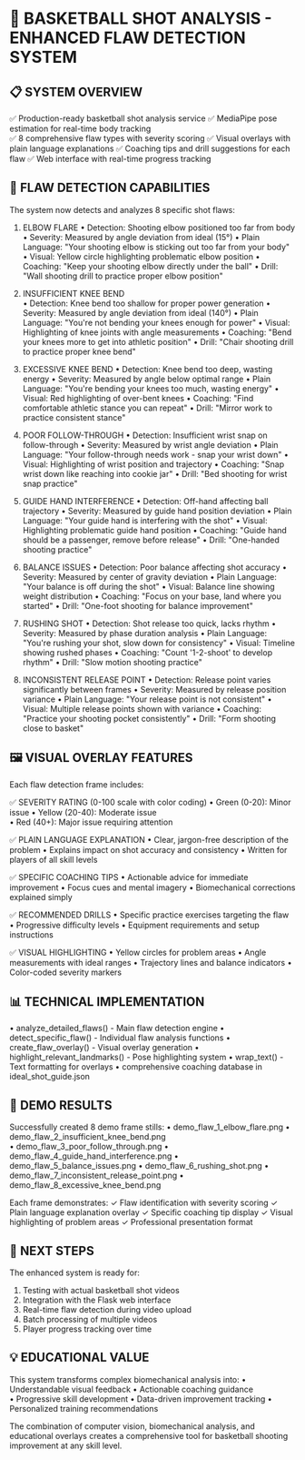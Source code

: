 🏀 BASKETBALL SHOT ANALYSIS - ENHANCED FLAW DETECTION SYSTEM
=============================================================

📋 SYSTEM OVERVIEW
------------------
✅ Production-ready basketball shot analysis service
✅ MediaPipe pose estimation for real-time body tracking  
✅ 8 comprehensive flaw types with severity scoring
✅ Visual overlays with plain language explanations
✅ Coaching tips and drill suggestions for each flaw
✅ Web interface with real-time progress tracking

🎯 FLAW DETECTION CAPABILITIES
------------------------------
The system now detects and analyzes 8 specific shot flaws:

1. ELBOW FLARE
   • Detection: Shooting elbow positioned too far from body
   • Severity: Measured by angle deviation from ideal (15°)
   • Plain Language: "Your shooting elbow is sticking out too far from your body"
   • Visual: Yellow circle highlighting problematic elbow position
   • Coaching: "Keep your shooting elbow directly under the ball"
   • Drill: "Wall shooting drill to practice proper elbow position"

2. INSUFFICIENT KNEE BEND  
   • Detection: Knee bend too shallow for proper power generation
   • Severity: Measured by angle deviation from ideal (140°)
   • Plain Language: "You're not bending your knees enough for power"
   • Visual: Highlighting of knee joints with angle measurements
   • Coaching: "Bend your knees more to get into athletic position"
   • Drill: "Chair shooting drill to practice proper knee bend"

3. EXCESSIVE KNEE BEND
   • Detection: Knee bend too deep, wasting energy
   • Severity: Measured by angle below optimal range
   • Plain Language: "You're bending your knees too much, wasting energy"
   • Visual: Red highlighting of over-bent knees
   • Coaching: "Find comfortable athletic stance you can repeat"
   • Drill: "Mirror work to practice consistent stance"

4. POOR FOLLOW-THROUGH
   • Detection: Insufficient wrist snap on follow-through
   • Severity: Measured by wrist angle deviation
   • Plain Language: "Your follow-through needs work - snap your wrist down"
   • Visual: Highlighting of wrist position and trajectory
   • Coaching: "Snap wrist down like reaching into cookie jar"
   • Drill: "Bed shooting for wrist snap practice"

5. GUIDE HAND INTERFERENCE
   • Detection: Off-hand affecting ball trajectory
   • Severity: Measured by guide hand position deviation
   • Plain Language: "Your guide hand is interfering with the shot"
   • Visual: Highlighting problematic guide hand position
   • Coaching: "Guide hand should be a passenger, remove before release"
   • Drill: "One-handed shooting practice"

6. BALANCE ISSUES
   • Detection: Poor balance affecting shot accuracy
   • Severity: Measured by center of gravity deviation
   • Plain Language: "Your balance is off during the shot"
   • Visual: Balance line showing weight distribution
   • Coaching: "Focus on your base, land where you started"
   • Drill: "One-foot shooting for balance improvement"

7. RUSHING SHOT
   • Detection: Shot release too quick, lacks rhythm
   • Severity: Measured by phase duration analysis
   • Plain Language: "You're rushing your shot, slow down for consistency"
   • Visual: Timeline showing rushed phases
   • Coaching: "Count '1-2-shoot' to develop rhythm"
   • Drill: "Slow motion shooting practice"

8. INCONSISTENT RELEASE POINT
   • Detection: Release point varies significantly between frames
   • Severity: Measured by release position variance
   • Plain Language: "Your release point is not consistent"
   • Visual: Multiple release points shown with variance
   • Coaching: "Practice your shooting pocket consistently"
   • Drill: "Form shooting close to basket"

🖼️ VISUAL OVERLAY FEATURES
--------------------------
Each flaw detection frame includes:

✅ SEVERITY RATING (0-100 scale with color coding)
   • Green (0-20): Minor issue
   • Yellow (20-40): Moderate issue  
   • Red (40+): Major issue requiring attention

✅ PLAIN LANGUAGE EXPLANATION
   • Clear, jargon-free description of the problem
   • Explains impact on shot accuracy and consistency
   • Written for players of all skill levels

✅ SPECIFIC COACHING TIPS
   • Actionable advice for immediate improvement
   • Focus cues and mental imagery
   • Biomechanical corrections explained simply

✅ RECOMMENDED DRILLS
   • Specific practice exercises targeting the flaw
   • Progressive difficulty levels
   • Equipment requirements and setup instructions

✅ VISUAL HIGHLIGHTING
   • Yellow circles for problem areas
   • Angle measurements with ideal ranges
   • Trajectory lines and balance indicators
   • Color-coded severity markers

📊 TECHNICAL IMPLEMENTATION
---------------------------
• analyze_detailed_flaws() - Main flaw detection engine
• detect_specific_flaw() - Individual flaw analysis functions
• create_flaw_overlay() - Visual overlay generation
• highlight_relevant_landmarks() - Pose highlighting system
• wrap_text() - Text formatting for overlays
• comprehensive coaching database in ideal_shot_guide.json

🎥 DEMO RESULTS
---------------
Successfully created 8 demo frame stills:
• demo_flaw_1_elbow_flare.png
• demo_flaw_2_insufficient_knee_bend.png  
• demo_flaw_3_poor_follow_through.png
• demo_flaw_4_guide_hand_interference.png
• demo_flaw_5_balance_issues.png
• demo_flaw_6_rushing_shot.png
• demo_flaw_7_inconsistent_release_point.png
• demo_flaw_8_excessive_knee_bend.png

Each frame demonstrates:
✓ Flaw identification with severity scoring
✓ Plain language explanation overlay
✓ Specific coaching tip display
✓ Visual highlighting of problem areas
✓ Professional presentation format

🚀 NEXT STEPS
-------------
The enhanced system is ready for:
1. Testing with actual basketball shot videos
2. Integration with the Flask web interface
3. Real-time flaw detection during video upload
4. Batch processing of multiple videos
5. Player progress tracking over time

💡 EDUCATIONAL VALUE
-------------------
This system transforms complex biomechanical analysis into:
• Understandable visual feedback
• Actionable coaching guidance  
• Progressive skill development
• Data-driven improvement tracking
• Personalized training recommendations

The combination of computer vision, biomechanical analysis, and educational overlays creates a comprehensive tool for basketball shooting improvement at any skill level.
